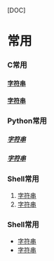 [DOC]

# 常用

### C常用
#### [字符串](http://www.baidu.com)
#### [字符串](c_string.md)


### Python常用
##### [字符串](http://www.baidu.com)
##### [字符串](c_string.md)

### Shell常用
1. [字符串](http://www.baidu.com)
2. [字符串](c_string.md)


### Shell常用
- [字符串](http://www.baidu.com)
- [字符串](c_string.md)
